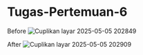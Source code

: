 # Tugas-Pertemuan-6
Before ![Cuplikan layar 2025-05-05 202849](https://github.com/user-attachments/assets/74bdc912-9251-428f-b098-2ade9ddb3bc8)

After ![Cuplikan layar 2025-05-05 202909](https://github.com/user-attachments/assets/a2593271-25e6-4b9f-8123-cc8eae5fff41)
